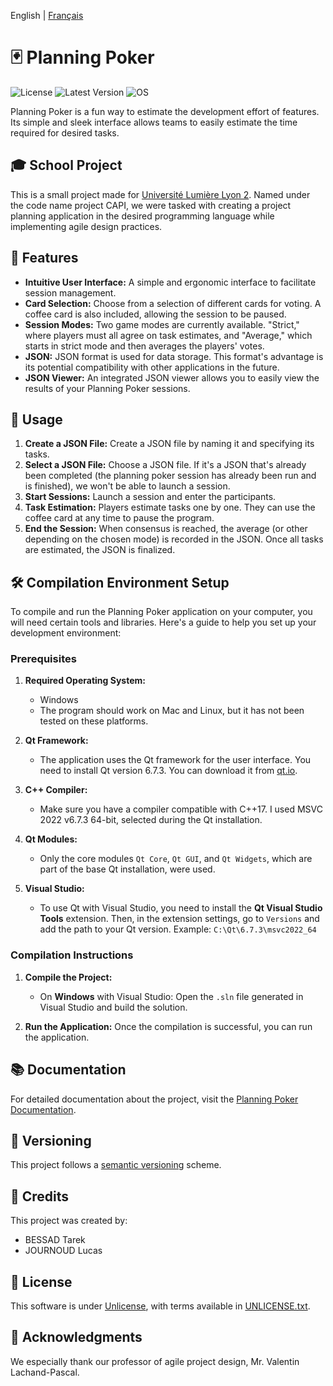English | [Français](README_FR.md)

# 🃏 **Planning Poker**
![License](https://img.shields.io/badge/License-UNLICENSE-red) ![Latest Version](https://img.shields.io/badge/Version-1.0.0-blue) ![OS](https://img.shields.io/badge/OS-Windows%2FmacOS%2FLinux-green)

Planning Poker is a fun way to estimate the development effort of features. Its simple and sleek interface allows teams to easily estimate the time required for desired tasks.

## 🎓 School Project

This is a small project made for [Université Lumière Lyon 2](https://www.univ-lyon2.fr/).
Named under the code name project CAPI, we were tasked with creating a project planning application in the desired programming language while implementing agile design practices.

## 🔧 Features

- **Intuitive User Interface:** A simple and ergonomic interface to facilitate session management.
- **Card Selection:** Choose from a selection of different cards for voting. A coffee card is also included, allowing the session to be paused.
- **Session Modes:** Two game modes are currently available. "Strict," where players must all agree on task estimates, and "Average," which starts in strict mode and then averages the players' votes.
- **JSON:** JSON format is used for data storage. This format's advantage is its potential compatibility with other applications in the future.
- **JSON Viewer:** An integrated JSON viewer allows you to easily view the results of your Planning Poker sessions.

## 🚀 Usage

1. **Create a JSON File:** Create a JSON file by naming it and specifying its tasks.
2. **Select a JSON File:** Choose a JSON file. If it's a JSON that's already been completed (the planning poker session has already been run and is finished), we won't be able to launch a session.
3. **Start Sessions:** Launch a session and enter the participants.
4. **Task Estimation:** Players estimate tasks one by one. They can use the coffee card at any time to pause the program.
5. **End the Session:** When consensus is reached, the average (or other depending on the chosen mode) is recorded in the JSON. Once all tasks are estimated, the JSON is finalized.

## 🛠️ Compilation Environment Setup

To compile and run the Planning Poker application on your computer, you will need certain tools and libraries. Here's a guide to help you set up your development environment:

### Prerequisites

1. **Required Operating System:**
   - Windows
   - The program should work on Mac and Linux, but it has not been tested on these platforms.

2. **Qt Framework:**
   - The application uses the Qt framework for the user interface. You need to install Qt version 6.7.3. You can download it from [qt.io](https://www.qt.io/download).

3. **C++ Compiler:**
   - Make sure you have a compiler compatible with C++17.
     I used MSVC 2022 v6.7.3 64-bit, selected during the Qt installation.

4. **Qt Modules:**
   - Only the core modules `Qt Core`, `Qt GUI`, and `Qt Widgets`, which are part of the base Qt installation, were used.

5. **Visual Studio:**
   - To use Qt with Visual Studio, you need to install the **Qt Visual Studio Tools** extension. Then, in the extension settings, go to `Versions` and add the path to your Qt version. Example: `C:\Qt\6.7.3\msvc2022_64`

### Compilation Instructions
1. **Compile the Project:**
   - On **Windows** with Visual Studio:
     Open the `.sln` file generated in Visual Studio and build the solution.

2. **Run the Application:**
   Once the compilation is successful, you can run the application.

## 📚 Documentation
For detailed documentation about the project, visit the [Planning Poker Documentation](https://journoud-lucas.github.io/Planning-poker/html/index.html).

## 🔢 Versioning

This project follows a [semantic versioning](https://semver.org/) scheme.

## 🤝 Credits
This project was created by:
- BESSAD Tarek
- JOURNOUD Lucas

## 📄 License

This software is under [Unlicense](https://unlicense.org/), with terms available in [UNLICENSE.txt](UNLICENSE.txt).

## 📜 Acknowledgments

We especially thank our professor of agile project design, Mr. Valentin Lachand-Pascal.
